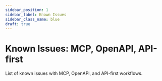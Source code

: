 ```yaml
---
sidebar_position: 1
sidebar_label: Known Issues
sidebar_class_name: blue
draft: true
---
```


# Known Issues: MCP, OpenAPI, API-first

List of known issues with MCP, OpenAPI, and API-first workflows.
